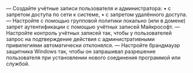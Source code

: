 — Создайте учётные записи пользователя и администратора:
• с запретом доступа по сети к системе,
• с запретом удалённого доступа.
— Настройте с помощью групповой политики локально (или в домене) запрет аутентификации с помощью учётных записей Майкрософт.
— Настройте контроль учётных записей так, чтобы у пользователей запрос на подтверждение действия с административными привилегиями автоматически отклонялся.
— Настройте брандмауэр защитника Windows так, чтобы он запрашивал разрешение пользователя при установлении нового соединения программой или службой.